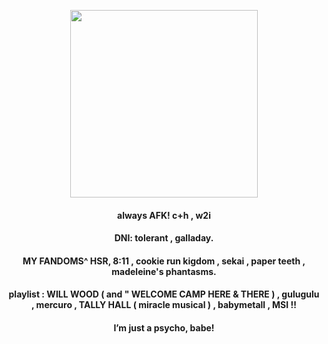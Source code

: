 <p align="center">
        <img width="300" height="300" src="<p align="https://static.wikitide.net/projectsekaiwiki/c/ca/Ichika-chibi.png">
<p align="center">
<h4 align="center"> always AFK! c+h , w2i 
<h4 align="center"> DNI: tolerant , galladay. 
<h4 align="center"> MY FANDOMS^ HSR, 8:11 , cookie run kigdom , sekai , paper teeth , madeleine's phantasms. 
<h4 align="center"> playlist : WILL WOOD ( and " WELCOME CAMP HERE & THERE ) , gulugulu , mercuro , TALLY HALL ( miracle musical ) , babymetall , MSI !! 
<h4 align="center"> I’m just a psycho, babe! 
